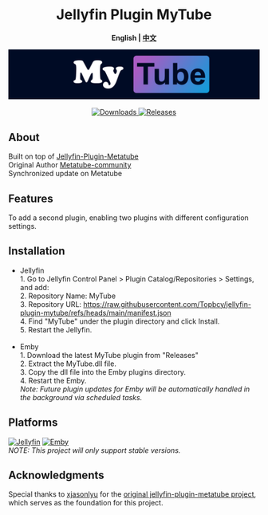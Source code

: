 <h1 align="center">Jellyfin Plugin MyTube</h1>
<p align="center"><b>English | <a href="README_ZH.md">中文</a></b></p>

<p align="center">
<img alt="Plugin Banner" src="https://github.com/Topbcy/jellyfin-plugin-mytube/blob/main/banner.png?raw=true"/>

<p align="center">
<a href="https://github.com/Topbcy/jellyfin-plugin-mytube">
<img alt="Downloads" src="https://img.shields.io/github/downloads/Topbcy/jellyfin-plugin-mytube/total">
</a>
<a href="https://github.com/Topbcy/jellyfin-plugin-mytube/releases">
<img alt="Releases" src="https://img.shields.io/github/v/release/Topbcy/jellyfin-plugin-mytube?include_prereleases&logo=smartthings">
</a> 
</p>

## About
Built on top of [Jellyfin-Plugin-Metatube](https://github.com/metatube-community/jellyfin-plugin-metatube)
<br>Original Author [Metatube-community](https://github.com/metatube-community)
<br>Synchronized update on Metatube

## Features
To add a second plugin, enabling two plugins with different configuration settings.<br>

## Installation
- Jellyfin
<br> 1. Go to Jellyfin Control Panel > Plugin Catalog/Repositories > Settings, and add:
<br> 2. Repository Name: MyTube
<br> 3. Repository URL: https://raw.githubusercontent.com/Topbcy/jellyfin-plugin-mytube/refs/heads/main/manifest.json
<br> 4. Find "MyTube" under the plugin directory and click Install.
<br> 5. Restart the Jellyfin.</br></br>
- Emby
<br> 1. Download the latest MyTube plugin from "Releases"
<br> 2. Extract the MyTube.dll file.
<br> 3. Copy the dll file into the Emby plugins directory.
<br> 4. Restart the Emby.
<br>_Note: Future plugin updates for Emby will be automatically handled in the background via scheduled tasks._


## Platforms
[![Jellyfin](https://img.shields.io/static/v1?color=%2300A4DC&style=for-the-badge&label=Jellyfin&logo=jellyfin&message=10.10.x)](https://jellyfin.org/)
[![Emby](https://img.shields.io/static/v1?color=%2352B54B&style=for-the-badge&label=Emby&logo=emby&message=4.8.x)](https://emby.media/)
<br>_NOTE: This project will only support stable versions._


## Acknowledgments
Special thanks to [xjasonlyu](https://github.com/xjasonlyu) for the [original jellyfin-plugin-metatube project](https://github.com/metatube-community/jellyfin-plugin-metatube), which serves as the foundation for this project.
